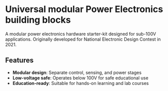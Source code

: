 # Universal modular Power Electronics building blocks
A modular power electronics hardware starter-kit designed for sub-100V applications. Originally developed for National Electronic Design Contest in 2021.
## Features

-  **Modular design**: Separate control, sensing, and power stages
-  **Low-voltage safe**: Operates below 100V for safe educational use
-  **Education-ready**: Suitable for hands-on learning and lab courses
